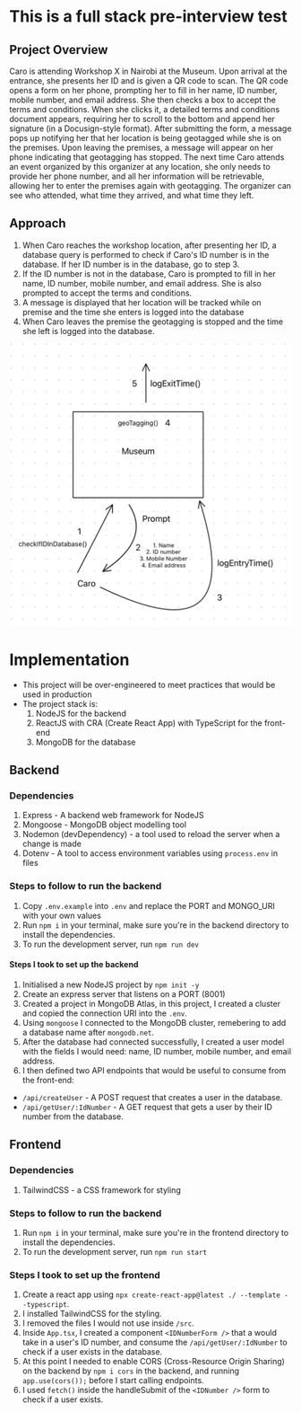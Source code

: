 # This is a full stack pre-interview test

## Project Overview

Caro is attending Workshop X in Nairobi at the Museum. Upon arrival at the entrance, she presents her ID and is given a QR code to scan. The QR code opens a form on her phone, prompting her to fill in her name, ID number, mobile number, and email address. She then checks a box to accept the terms and conditions. When she clicks it, a detailed terms and conditions document appears, requiring her to scroll to the bottom and append her signature (in a Docusign-style format). After submitting the form, a message pops up notifying her that her location is being geotagged while she is on the premises. Upon leaving the premises, a message will appear on her phone indicating that geotagging has stopped. The next time Caro attends an event organized by this organizer at any location, she only needs to provide her phone number, and all her information will be retrievable, allowing her to enter the premises again with geotagging. The organizer can see who attended, what time they arrived, and what time they left.

## Approach

1. ⁠When Caro reaches the workshop location, after presenting her ID, a database query is performed to check if Caro's ID number is in the database. If her ID number is in the database, go to step 3.
2. ⁠If the ID number is not in the database, Caro is prompted to fill in her name, ID number, mobile number, and email address. She is also prompted to accept the terms and conditions.
3. ⁠A message is displayed that her location will be tracked while on premise and the time she enters is logged into the database
4. ⁠When Caro leaves the premise the geotagging is stopped and the time she left is logged into the database.

![alt text](image.png)

# Implementation

- This project will be over-engineered to meet practices that would be used in production
- The project stack is:
  1. NodeJS for the backend
  2. ReactJS with CRA (Create React App) with TypeScript for the front-end
  3. MongoDB for the database

## Backend

### Dependencies

1. Express - A backend web framework for NodeJS
2. Mongoose - MongoDB object modelling tool
3. Nodemon (devDependency) - a tool used to reload the server when a change is made
4. Dotenv - A tool to access environment variables using `process.env` in files

### Steps to follow to run the backend

1. Copy `.env.example` into `.env` and replace the PORT and MONGO_URI with your own values
2. Run `npm i` in your terminal, make sure you're in the backend directory to install the dependencies.
3. To run the development server, run `npm run dev`

#### Steps I took to set up the backend

1. Initialised a new NodeJS project by `npm init -y`
2. Create an express server that listens on a PORT (8001)
3. Created a project in MongoDB Atlas, in this project, I created a cluster and copied the connection URI into the `.env`.
4. Using `mongoose` I connected to the MongoDB cluster, remebering to add a database name after `mongodb.net`.
5. After the database had connected successfully, I created a user model with the fields I would need: name, ID number, mobile number, and email address.
6. I then defined two API endpoints that would be useful to consume from the front-end:

- `/api/createUser` - A POST request that creates a user in the database.
- `/api/getUser/:IdNumber` - A GET request that gets a user by their ID number from the database.

## Frontend

### Dependencies

1. TailwindCSS - a CSS framework for styling

### Steps to follow to run the backend

1. Run `npm i` in your terminal, make sure you're in the frontend directory to install the dependencies.
2. To run the development server, run `npm run start`

### Steps I took to set up the frontend

1. Create a react app using `npx create-react-app@latest ./ --template --typescript`.
2. I installed TailwindCSS for the styling.
3. I removed the files I would not use inside `/src`.
4. Inside `App.tsx`, I created a component `<IDNumberForm />` that a would take in a user's ID number, and consume the `/api/getUser/:IdNumber` to check if a user exists in the database.
5. At this point I needed to enable CORS (Cross-Resource Origin Sharing) on the backend by `npm i cors` in the backend, and running `app.use(cors());` before I start calling endpoints.
6. I used `fetch()` inside the handleSubmit of the `<IDNumber />` form to check if a user exists.
